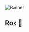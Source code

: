 ![Banner](https://cdn.discordapp.com/attachments/980447251644153889/980554000149651526/angryimg_4.png)

## Rox 🦊
